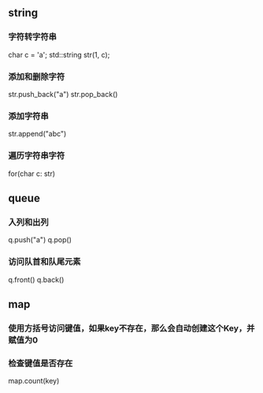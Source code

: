 ## string
### 字符转字符串
char c = 'a';
std::string str(1, c);
### 添加和删除字符
str.push_back("a")
str.pop_back()
### 添加字符串
str.append("abc")
### 遍历字符串字符
for(char c: str)

## queue
### 入列和出列
q.push("a")
q.pop()

### 访问队首和队尾元素
q.front()
q.back()

## map
### 使用方括号访问键值，如果key不存在，那么会自动创建这个Key，并赋值为0

### 检查键值是否存在
map.count(key) 

